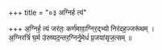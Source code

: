 +++
title = "०३ अग्निर्ह त्यं"

+++
अ॒ग्निर्ह॒ त्यं जर॑तः॒ कर्ण॑मावा॒ग्निर॒द्भ्यो निर॑दह॒ज्जरू॑थम् ।  
अ॒ग्निरत्रिं॑ घ॒र्म उ॑रुष्यद॒न्तर॒ग्निर्नृ॒मेधं॑ प्र॒जया॑सृज॒त्सम् ॥